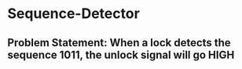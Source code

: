 # Sequence-Detector
## Problem Statement: When a lock detects the sequence 1011, the unlock signal will go HIGH
